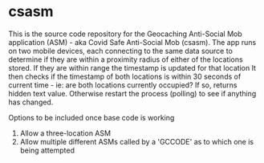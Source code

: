 # csasm
This is the source code repository for the Geocaching Anti-Social Mob application (ASM) - aka Covid Safe Anti-Social Mob (csasm).
The app runs on two mobile devices, each connecting to the same data source to determine if they are within a proximity radius of either of the locations stored.
If they are within range the timestamp is updated for that location
It then checks if the timestamp of both locations is within 30 seconds of current time - ie: are both locations currently occupied?
If so, returns hidden text value. Otherwise restart the process (polling) to see if anything has changed.

Options to be included once base code is working
1. Allow a three-location ASM
2. Allow multiple different ASMs called by a 'GCCODE' as to which one is being attempted
